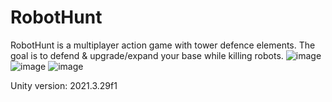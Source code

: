 # RobotHunt

RobotHunt is a multiplayer action game with tower defence elements. The goal is to defend & upgrade/expand your base while killing robots.
![image](https://github.com/wariacix/RobotHunt/assets/70266908/e7921721-60c4-4eca-a164-7ab5771918d4)
![image](https://github.com/wariacix/RobotHunt/assets/70266908/c929d3a5-9a4f-405f-8fbc-268dc5d8e2ec)
![image](https://github.com/wariacix/RobotHunt/assets/70266908/c77a1dbb-9a06-473e-8900-6f40ea5e9970)

Unity version: 2021.3.29f1
